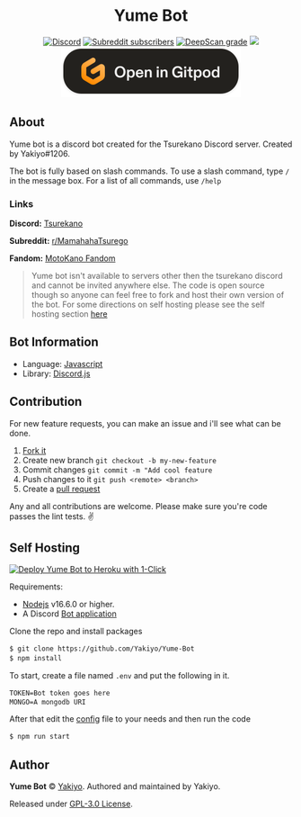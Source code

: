 #  <div align="center">Yume Bot</div>

<div align="center"><a href="https://discord.gg/q2zDU5bGnh"><img alt="Discord" src="https://img.shields.io/discord/844103224528076801?color=blue&label=Tsurekano%20Discord&logo=discord&logoColor=white&style=plastic"></a> <a href="https://www.reddit.com/r/MamahahaTsurego/"><img alt="Subreddit subscribers" src="https://img.shields.io/reddit/subreddit-subscribers/MamahahaTsurego?color=orange&label=r%2FMamahahaTsurego&logo=reddit&logoColor=orange&style=plastic"></a> <a href="https://deepscan.io/dashboard#view=project&tid=18158&pid=21489&bid=619222"><img src="https://deepscan.io/api/teams/18158/projects/21489/branches/619222/badge/grade.svg" alt="DeepScan grade"></a> <a href="https://github.com/Yakiyo/Yume-Bot/actions/workflows/eslint.yml"><img src="https://github.com/Yakiyo/Yume-Bot/actions/workflows/eslint.yml/badge.svg"></a></div>
<div align="center">
<a href="https://gitpod.io/from-referrer/"><img src="./src/assets/logos/gitpod.svg" alt="Open on gitpod https://gitpod.io/from-referrer/"></a>
</div>

## About
Yume bot is a discord bot created for the Tsurekano Discord server. Created by Yakiyo#1206.

The bot is fully based on slash commands. To use a slash command, type `/` in the message box. For a list of all commands, use `/help`

### Links
**Discord:** [Tsurekano](https://discord.gg/q2zDU5bGnh) 

**Subreddit:** [r/MamahahaTsurego](https://www.reddit.com/r/MamahahaTsurego/)

**Fandom:** [MotoKano Fandom](https://motokano.fandom.com/wiki/My_Stepsister_is_My_Ex_Wiki)

> Yume bot isn't available to servers other then the tsurekano discord and cannot be invited anywhere else. The code is open source though so anyone can feel free to fork and host their own version of the bot. For some directions on self hosting please see the self hosting section [here](#self-hosting)

## Bot Information
+ Language: [Javascript](https://www.javascript.com)
+ Library: [Discord.js](https://discord.js.org)


## Contribution 

For new feature requests, you can make an issue and i'll see what can be done.

1) [Fork it](https://github.com/Yakiyo/Yume-bot/fork)
2) Create new branch `git checkout -b my-new-feature`
3) Commit changes `git commit -m "Add cool feature`
3) Push changes to it `git push <remote> <branch>`
4) Create a [pull request](https://docs.github.com/en/pull-requests/collaborating-with-pull-requests/proposing-changes-to-your-work-with-pull-requests/about-pull-requests)

Any and all contributions are welcome. Please make sure you're code passes the lint tests. ✌

## Self Hosting
<a href="https://heroku.com/deploy?template=https://github.com/Yakiyo/Yume-Bot">
    <img 
    src="https://www.herokucdn.com/deploy/button.svg" 
    width="200px"
    alt="Deploy Yume Bot to Heroku with 1-Click" 
    />
</a>

Requirements:
+ [Nodejs](https://nodejs.org) v16.6.0 or higher.
+ A Discord [Bot application](https://discordjs.guide/preparations/setting-up-a-bot-application.html)

Clone the repo and install packages
```bash
$ git clone https://github.com/Yakiyo/Yume-Bot
$ npm install
```
To start, create a file named `.env` and put the following in it.
```env
TOKEN=Bot token goes here 
MONGO=A mongodb URI
```
After that edit the [config](src/config.json) file to your needs and then run the code

```bash
$ npm run start
```
## Author
**Yume Bot** © [Yakiyo](https://github.com/Yakiyo). Authored and maintained by Yakiyo.

Released under [GPL-3.0 License](https://fsf.org/).
